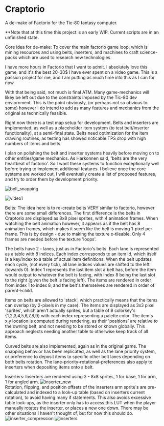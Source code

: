 # Craptorio
A de-make of Factorio for the Tic-80 fantasy computer. 

**Note that at this time this project is an early WIP. Current scripts are in an unfinished state.

Core idea for de-make:
To cover the main factorio game loop, which is mining resources and using belts, 
inserters, and machines to craft science-packs which are used to research new technologies.

I have more hours in Factorio that I want to admit. I absolutely love this game, 
and it's the best 20-30$ I have ever spent on a video game. This is a passion project for me,
and I am putting as much time into this as I can for now.

With that being said, not much is final ATM. Many game-mechanics will likey be left out due to the constraints
imposed by the Tic-80 dev enviornment. This is the point obviously, (or perhaps not so obvious to some) however 
I do intend to add as many features and mechanics from the original as technically feasible.

Right now there is a test map setup for development.
Belts and inserters are implemented, as well as a placeholder item system (to test belt/inserter functionality), 
at a semi-final state. Belts need optimization for the item drawing routines, as testing has showed noticable TPS drop
with high numbers of items and belts.

I plan on polishing the belt and inserter systems heavily before moving on to other entities/game mechanics.
As Harkonnen said, 'belts are the very heartbeat of factorio'. So I want these systems to function
exceptionally well before trying to implement additional features. I believe once the core systems are worked out, 
I will eventually create a list of proposed features, and try to order them by development priority.

![belt_snapping](https://user-images.githubusercontent.com/25288625/222978303-0ff2decd-3981-4e2b-823a-a885bbd344d6.gif)

![video1](https://user-images.githubusercontent.com/25288625/222978373-efa24fc3-2851-46a9-8c2d-35efd1f96f06.gif)

Belts:
The idea here is to re-create belts VERY similar to factorio, however there are some small differences.
The first difference is the belts in Craptorio are displayed as 8x8 pixel sprites, with 4 animation frames.
When watching the belt animation however, it appears as if the belt has 8 animation frames, which makes it seem like the belt is moving 1-pixel per frame. This is by design - due to making the texture x-tileable. Only 4 frames are needed before the texture 'loops'.

The belts have 2 - lanes, just as in Factorio's belts. Each lane is represented as a table with 8 indices. Each index corresponds to an item id, which itself is a key/index to a table of actual item definitions. When the belt updates each cycle, (not every tick), all lane indices values are shifted to the left (towards 0). Index 1 represents the last item slot a belt has, before the item would output to whatever the belt is facing, with index 8 being the last slot to the right (given the belt is facing left). The items are rendered in order from index 1 to index 8, and the belt's themselves are rendered in order of parent->child. 

Items on belts are allowed to 'stack', which practically means that the items can overlap (by 2-pixels in my case). The items are displayed as 3x3 pixel 'sprites', which aren't actually sprites, but a table of 9 colorkey's {1,2,3,4,5,6,7,8,9} with each index representing a palette color. The item's x,y location is computed during rendering, as their 'positions' are relative to the owning belt, and not needing to be stored or known globally. This approach neglects needing another table to otherwise keep track of all items.

Curved belts are also implemented, again as in the original game. The snapping behavior has been replicated, as well as the lane priority system, or preference to deposit items to specific other belt lanes depending on both belts rotation. The lane-priority-rotational-preferences also apply to inserters when depositing items onto a belt.

Inserters:
Inserters are rendered using 3 - 8x8 sprites, 1 for base, 1 for arm, 1 for angled arm. ![inserter_new](https://user-images.githubusercontent.com/25288625/223278406-e043d13b-3d31-4304-a793-bbf5bf0eb531.PNG)   
Rotation, flipping, and position offsets of the inserters arm sprite's are pre-calculated and indexed to a look-up table (based on inserters current rotation), to avoid having many if statements. This also avoids excessive table look-ups, as the inserter only has to access this LUT when the player manually rotates the inserter, or places a new one down. There may be other situations I haven't thought of, but for now this should do.
![inserter_compression](https://user-images.githubusercontent.com/25288625/223278786-12aab20c-7b2d-4715-b91a-6608e8ad559a.gif)
![inserters](https://user-images.githubusercontent.com/25288625/223278793-1f127a68-ccfd-4077-9afc-1702033ee9d3.gif)
